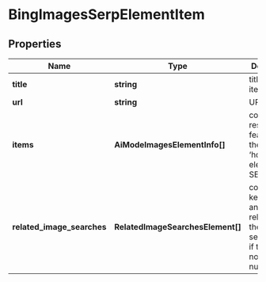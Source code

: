 # BingImagesSerpElementItem

## Properties

| Name | Type | Description | Notes |
|------------ | ------------- | ------------- | -------------|
**title** | **string** | title of the item |[optional]|
**url** | **string** | URL |[optional]|
**items** | **AiModeImagesElementInfo[]** | contains results featured in the ‘hotels_pack’ element of SERP |[optional]|
**related_image_searches** | **RelatedImageSearchesElement[]** | contains keywords and images related to the specified search term<br>if there are none, equals null |[optional]|